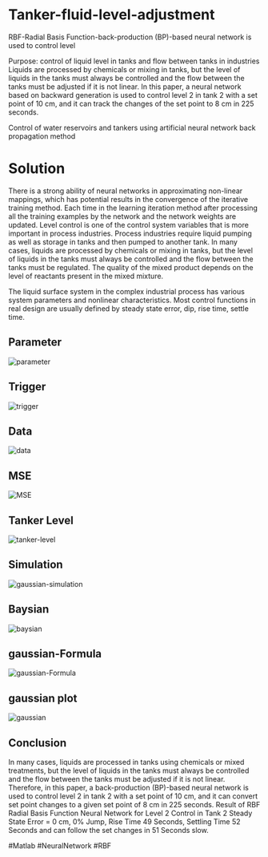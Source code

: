 # Tanker-fluid-level-adjustment
RBF-Radial Basis Function-back-production (BP)-based neural network is used to control level 

Purpose: control of liquid level in tanks and flow between tanks in industries
Liquids are processed by chemicals or mixing in tanks, but the level of liquids in the tanks must always be controlled and the flow between the tanks must be adjusted if it is not linear.
In this paper, a neural network based on backward generation is used to control level 2 in tank 2 with a set point of 10 cm, and it can track the changes of the set point to 8 cm in 225 seconds.

Control of water reservoirs and tankers using artificial neural network back propagation method

# Solution
There is a strong ability of neural networks in approximating non-linear mappings, which has potential results in the convergence of the iterative training method. Each time in the learning iteration method after processing all the training examples by the network and the network weights are updated.
Level control is one of the control system variables that is more important in process industries. Process industries require liquid pumping as well as storage in tanks and then pumped to another tank. In many cases, liquids are processed by chemicals or mixing in tanks, but the level of liquids in the tanks must always be controlled and the flow between the tanks must be regulated. The quality of the mixed product depends on the level of reactants present in the mixed mixture.

The liquid surface system in the complex industrial process has various system parameters and nonlinear characteristics. Most control functions in real design are usually defined by steady state error, dip, rise time, settle time.

## Parameter
![parameter](https://github.com/RoshaSoft/Tanker-fluid-level-adjustment/assets/85801966/dbfd63dd-7fd7-487c-924c-dc0dd8f7dfdf)

## Trigger
![trigger](https://github.com/RoshaSoft/Tanker-fluid-level-adjustment/assets/85801966/67558918-638e-40cf-953e-309b7e15d840)

## Data
![data](https://github.com/RoshaSoft/Tanker-fluid-level-adjustment/assets/85801966/0afd2fe7-0dfb-47b9-a452-7b7cf79872c1)


## MSE
![MSE](https://github.com/RoshaSoft/Tanker-fluid-level-adjustment/assets/85801966/9c92699d-639b-4b88-ae6b-582e2d2a8dc0)

## Tanker Level
![tanker-level](https://github.com/RoshaSoft/Tanker-fluid-level-adjustment/assets/85801966/91e7093b-b2dc-4268-8348-0a510d3bd818)

## Simulation
![gaussian-simulation](https://github.com/RoshaSoft/Tanker-fluid-level-adjustment/assets/85801966/4e4012c0-3d95-4e7c-b56c-631c4bade545)

## Baysian
![baysian](https://github.com/RoshaSoft/Tanker-fluid-level-adjustment/assets/85801966/0f21a998-0b22-430d-92ff-6baefab99256)

## gaussian-Formula
![gaussian-Formula](https://github.com/RoshaSoft/Tanker-fluid-level-adjustment/assets/85801966/d3f67c55-e692-40c6-a09c-0fc5cf1225f1)

## gaussian plot
![gaussian](https://github.com/RoshaSoft/Tanker-fluid-level-adjustment/assets/85801966/bb1d4e26-34a8-4cd1-8021-ddcf38b92fc6)


## Conclusion


In many cases, liquids are processed in tanks using chemicals or mixed treatments, but the level of liquids in the tanks must always be controlled and the flow between the tanks must be adjusted if it is not linear. Therefore, in this paper, a back-production (BP)-based neural network is used to control level 2 in tank 2 with a set point of 10 cm, and it can convert set point changes to a given set point of 8 cm in 225 seconds. Result of RBF Radial Basis Function Neural Network for Level 2 Control in Tank 2 Steady State Error = 0 cm, 0% Jump, Rise Time 49 Seconds, Settling Time 52 Seconds and can follow the set changes in 51 Seconds slow.

#Matlab #NeuralNetwork #RBF
